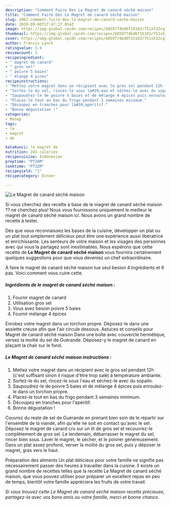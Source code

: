 ```yaml
---
description: "Comment Faire Des Le Magret de canard séché maison"
title: "Comment Faire Des Le Magret de canard séché maison"
slug: 2062-comment-faire-des-le-magret-de-canard-seche-maison
date: 2020-09-06T17:47:27.054Z
image: https://img-global.cpcdn.com/recipes/b859774bd6f15103/751x532cq70/le-magret-de-canard-seche-maison-photo-principale-de-la-recette.jpg
thumbnail: https://img-global.cpcdn.com/recipes/b859774bd6f15103/751x532cq70/le-magret-de-canard-seche-maison-photo-principale-de-la-recette.jpg
cover: https://img-global.cpcdn.com/recipes/b859774bd6f15103/751x532cq70/le-magret-de-canard-seche-maison-photo-principale-de-la-recette.jpg
author: Francis Lynch
ratingvalue: 3.9
reviewcount: 3
recipeingredient:
- " magret de canard"
- " gros sel"
- " poivre 5 baies"
- " mlange 4 pices"
recipeinstructions:
- "Mettez votre magret dans un récipient avec le gros sel pendant 12h (c&#39;est suffisant sinon il risque d&#39;être trop salé) à température ambiante."
- "Sortez-le du sel, rincez-le sous l&#39;eau et séchez-le avec du sopalin."
- "Saupoudrez-le de poivre 5 baies et de mélange 4 épices puis enroulez-le dans un torchon propre."
- "Placez-le tout en bas du frigo pendant 3 semaines minimum."
- "Découpez en tranches pour l&#39;apéritif."
- "Bonne dégustation !"
categories:
- Resep
tags:
- le
- magret
- de

katakunci: le magret de 
nutrition: 243 calories
recipecuisine: Indonesian
preptime: "PT26M"
cooktime: "PT32M"
recipeyield: "1"
recipecategory: Dinner

---
```



![Le Magret de canard séché maison](https://img-global.cpcdn.com/recipes/b859774bd6f15103/751x532cq70/le-magret-de-canard-seche-maison-photo-principale-de-la-recette.jpg)

Si vous cherchez des recette à base de le magret de canard séché maison ?? ne cherchez plus! Nous vous fournissons uniquement le meilleur le magret de canard séché maison ici. Nous avons un grand nombre de recette à tester.

Dès que vous reconnaissez les bases de la cuisine, développer un plat ou un plat tout simplement délicieux peut être une expérience aussi libératrice et enrichissante. Les senteurs de votre maison et les visages des personnes avec qui vous la partagez sont inestimables. Nous espérons que cette recette de <strong> Le Magret de canard séché maison </strong> vous fournira certainement quelques suggestions pour que vous deveniez un chef extraordinaire.

<!--inarticleads1-->

À faire le magret de canard séché maison tue seul besion 4 Ingrédients et 6 pas. Voici comment vous cuire cette.

##### Ingrédients de le magret de canard séché maison :

1. Fournir  magret de canard
1. Utilisation  gros sel
1. Vous avez besoin  poivre 5 baies
1. Fournir  mélange 4 épices


Enrobez votre magret dans un torchon propre. Déposez-le dans une assiette creuse afin que l&#39;air circule dessous. Astuces et conseils pour Magret de canard séché maison Dans une boîte avec couvercle hermétique, versez la moitié du sel de Guérande. Déposez-y le magret de canard en plaçant la chair sur le fond. 

<!--inarticleads2-->

##### Le Magret de canard séché maison instructions :

1. Mettez votre magret dans un récipient avec le gros sel pendant 12h (c&#39;est suffisant sinon il risque d&#39;être trop salé) à température ambiante.
1. Sortez-le du sel, rincez-le sous l&#39;eau et séchez-le avec du sopalin.
1. Saupoudrez-le de poivre 5 baies et de mélange 4 épices puis enroulez-le dans un torchon propre.
1. Placez-le tout en bas du frigo pendant 3 semaines minimum.
1. Découpez en tranches pour l&#39;apéritif.
1. Bonne dégustation !


Couvrez du reste de sel de Guérande en prenant bien soin de le répartir sur l&#39;ensemble de la viande, afin qu&#39;elle ne soit en contact qu&#39;avec le sel. Déposez le magret de canard cru sur un lit de gros sel et recouvrez-le complètement de gros sel. Le lendemain, débarrasser le magret du sel, rincer bien sous. Laver le magret, le sécher, et le poivrer généreusement. Dans un plat assez profond, verser la moitié du gros sel, puis y déposer le magret, gras vers le haut. 

<!--inarticleads1-->

<p>
Préparation des aliments Un plat délicieux pour votre famille ne signifie pas nécessairement passer des heures à travailler dans la cuisine. Il existe un grand nombre de recettes telles que la recette Le Magret de canard séché maison, que vous pouvez utiliser pour préparer un excellent repas en peu de temps, bientôt votre famille appréciera les fruits de votre travail.
</p>

<p>
<i>Si vous trouvez cette Le Magret de canard séché maison recette précieuse, partagez-la avec vos bons amis ou votre famille, merci et bonne chance.</i>
</p>
